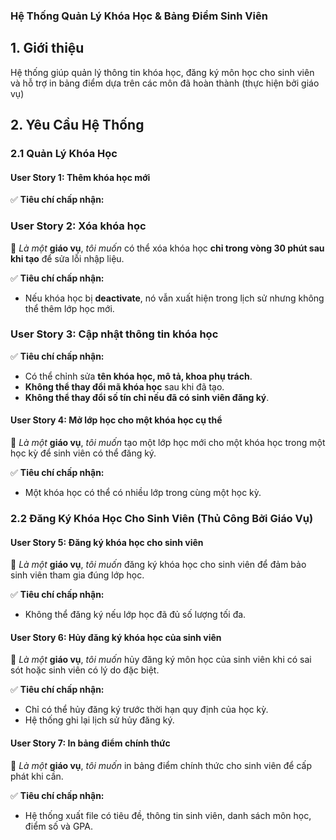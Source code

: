 ### **Hệ Thống Quản Lý Khóa Học & Bảng Điểm Sinh Viên**  

## **1. Giới thiệu**  
Hệ thống giúp quản lý thông tin khóa học, đăng ký môn học cho sinh viên và hỗ trợ in bảng điểm dựa trên các môn đã hoàn thành (thực hiện bởi giáo vụ)

## **2. Yêu Cầu Hệ Thống**  

### **2.1 Quản Lý Khóa Học**  
#### **User Story 1: Thêm khóa học mới**  
<!-- 📌 *Là một* **giáo vụ**, *tôi muốn* tạo một khóa học mới trong hệ thống để có thể tổ chức giảng dạy cho sinh viên.   -->

✅ **Tiêu chí chấp nhận:**  
<!-- - Nhập được thông tin: mã khóa học, tên khóa học, số tín chỉ, khoa phụ trách, mô tả, môn tiên quyết (nếu có).   -->
<!-- - Khóa học phải có số tín chỉ hợp lệ (>=2).   -->
<!-- - Hệ thống kiểm tra xem môn tiên quyết có tồn tại không trước khi lưu.  
  -->
### **User Story 2: Xóa khóa học**  
📌 *Là một* **giáo vụ**, *tôi muốn* có thể xóa khóa học **chỉ trong vòng 30 phút sau khi tạo** để sửa lỗi nhập liệu.  

✅ **Tiêu chí chấp nhận:**  
<!-- - **Chỉ có thể xóa khóa học**, nếu chưa có lớp học nào được mở cho môn đó.   -->
<!-- - Nếu có lớp học/sinh viên đăng ký, **không thể xóa**, chỉ có thể **đánh dấu khóa học là không còn được mở (deactivate)**.   -->
- Nếu khóa học bị **deactivate**, nó vẫn xuất hiện trong lịch sử nhưng không thể thêm lớp học mới.  

### **User Story 3: Cập nhật thông tin khóa học**  
<!-- 📌 *Là một* **giáo vụ**, *tôi muốn* có thể chỉnh sửa thông tin khóa học thay vì xóa để đảm bảo dữ liệu không bị mất.   -->

✅ **Tiêu chí chấp nhận:**  
- Có thể chỉnh sửa **tên khóa học, mô tả, khoa phụ trách**.  
- **Không thể thay đổi mã khóa học** sau khi đã tạo.  
- **Không thể thay đổi số tín chỉ nếu đã có sinh viên đăng ký**.  

#### **User Story 4: Mở lớp học cho một khóa học cụ thể**  
📌 *Là một* **giáo vụ**, *tôi muốn* tạo một lớp học mới cho một khóa học trong một học kỳ để sinh viên có thể đăng ký.  

✅ **Tiêu chí chấp nhận:**  
<!-- - Nhập thông tin: mã lớp học, mã khóa học, năm học, học kỳ, giảng viên, số lượng tối đa, lịch học, phòng học.   -->
- Một khóa học có thể có nhiều lớp trong cùng một học kỳ.  

### **2.2 Đăng Ký Khóa Học Cho Sinh Viên (Thủ Công Bởi Giáo Vụ)**  
#### **User Story 5: Đăng ký khóa học cho sinh viên**  
📌 *Là một* **giáo vụ**, *tôi muốn* đăng ký khóa học cho sinh viên để đảm bảo sinh viên tham gia đúng lớp học.  

✅ **Tiêu chí chấp nhận:**  
<!-- - Chọn sinh viên và chọn khóa học cần đăng ký.   -->
<!-- - Hệ thống kiểm tra môn tiên quyết trước khi đăng ký.   -->
- Không thể đăng ký nếu lớp học đã đủ số lượng tối đa.  

#### **User Story 6: Hủy đăng ký khóa học của sinh viên**  
📌 *Là một* **giáo vụ**, *tôi muốn* hủy đăng ký môn học của sinh viên khi có sai sót hoặc sinh viên có lý do đặc biệt.  

✅ **Tiêu chí chấp nhận:**  
- Chỉ có thể hủy đăng ký trước thời hạn quy định của học kỳ.  
- Hệ thống ghi lại lịch sử hủy đăng ký.  

#### **User Story 7: In bảng điểm chính thức**  
📌 *Là một* **giáo vụ**, *tôi muốn* in bảng điểm chính thức cho sinh viên để cấp phát khi cần.  

✅ **Tiêu chí chấp nhận:**  
- Hệ thống xuất file có tiêu đề, thông tin sinh viên, danh sách môn học, điểm số và GPA.  
